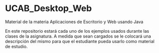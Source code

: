 # UCAB_Desktop_Web
Material de la materia Aplicaciones de Escritorio y Web usando Java

En este repositorio estará cada uno de los ejemplos usados durante las clases de la asignatura. A medida que sean cargados se le colocará una descripción del mismo para que el estudiante pueda usarlo como material de estudio.

